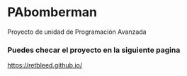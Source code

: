 # PAbomberman
Proyecto de unidad de Programación Avanzada


### Puedes checar el proyecto en la siguiente pagina
https://retbleed.github.io/